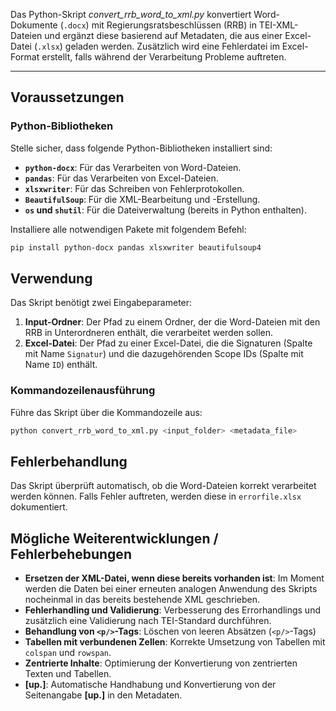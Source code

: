 Das Python-Skript *convert_rrb_word_to_xml.py* konvertiert Word-Dokumente (`.docx`) mit Regierungsratsbeschlüssen (RRB) in TEI-XML-Dateien und ergänzt diese basierend auf Metadaten, die aus einer Excel-Datei (`.xlsx`) geladen werden. Zusätzlich wird eine Fehlerdatei im Excel-Format erstellt, falls während der Verarbeitung Probleme auftreten.

---

## Voraussetzungen

### Python-Bibliotheken

Stelle sicher, dass folgende Python-Bibliotheken installiert sind:

- **`python-docx`**: Für das Verarbeiten von Word-Dateien.
- **`pandas`**: Für das Verarbeiten von Excel-Dateien.
- **`xlsxwriter`**: Für das Schreiben von Fehlerprotokollen.
- **`BeautifulSoup`**: Für die XML-Bearbeitung und -Erstellung.
- **`os` und `shutil`**: Für die Dateiverwaltung (bereits in Python enthalten).

Installiere alle notwendigen Pakete mit folgendem Befehl:

```bash
pip install python-docx pandas xlsxwriter beautifulsoup4
```

## Verwendung

Das Skript benötigt zwei Eingabeparameter:

1. **Input-Ordner**: Der Pfad zu einem Ordner, der die Word-Dateien mit den RRB in Unterordneren enthält, die verarbeitet werden sollen.
2. **Excel-Datei**: Der Pfad zu einer Excel-Datei, die die Signaturen (Spalte mit Name `Signatur`) und die dazugehörenden Scope IDs (Spalte mit Name `ID`) enthält.

### Kommandozeilenausführung

Führe das Skript über die Kommandozeile aus:

```bash
python convert_rrb_word_to_xml.py <input_folder> <metadata_file>
```

## Fehlerbehandlung

Das Skript überprüft automatisch, ob die Word-Dateien korrekt verarbeitet werden können. Falls Fehler auftreten, werden diese in `errorfile.xlsx` dokumentiert.


## Mögliche Weiterentwicklungen / Fehlerbehebungen

- **Ersetzen der XML-Datei, wenn diese bereits vorhanden ist**: Im Moment werden die Daten bei einer erneuten analogen Anwendung des Skripts nocheinmal in das bereits bestehende XML geschrieben. 
- **Fehlerhandling und Validierung**: Verbesserung des Errorhandlings und zusätzlich eine Validierung nach TEI-Standard durchführen.
- **Behandlung von `<p/>`-Tags**: Löschen von leeren Absätzen (`<p/>`-Tags)
- **Tabellen mit verbundenen Zellen**: Korrekte Umsetzung von Tabellen mit `colspan` und `rowspan`.
- **Zentrierte Inhalte**: Optimierung der Konvertierung von zentrierten Texten und Tabellen.
- **[up.]**: Automatische Handhabung und Konvertierung von der Seitenangabe **[up.]** in den Metadaten.

